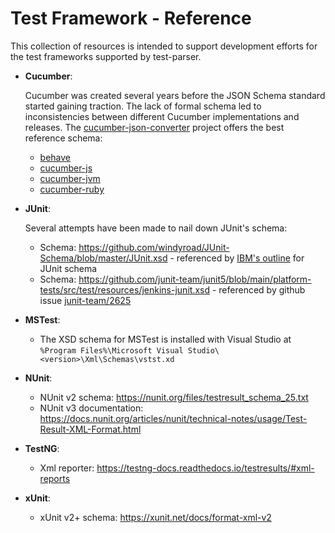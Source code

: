 # Test Framework - Reference

This collection of resources is intended to support development efforts for the test frameworks supported by test-parser.

- **Cucumber**:

  Cucumber was created several years before the JSON Schema standard started gaining traction. The lack of formal schema led to inconsistencies between different Cucumber implementations and releases. The [cucumber-json-converter](https://github.com/cucumber/cucumber-json-converter) project offers the best reference schema:
  - [behave][behave]
  - [cucumber-js][cucumber-js]
  - [cucumber-jvm][cucumber-jvm]
  - [cucumber-ruby][cucumber-ruby]

[behave]: https://github.com/cucumber/cucumber-json-converter/blob/main/src/behave/BehaveSchema.ts
[cucumber-js]: https://github.com/cucumber/cucumber-json-converter/blob/main/src/cucumber-js/CucumberJsSchema.ts
[cucumber-jvm]: https://github.com/cucumber/cucumber-json-converter/blob/main/src/cucumber-jvm/CucumberJvmSchema.ts
[cucumber-ruby]: https://github.com/cucumber/cucumber-json-converter/blob/main/src/cucumber-ruby/CucumberRubySchema.ts

- **JUnit**:

  Several attempts have been made to nail down JUnit's schema:

  - Schema: <https://github.com/windyroad/JUnit-Schema/blob/master/JUnit.xsd> - referenced by [IBM's outline][ibm-ref] for JUnit schema
  - Schema: <https://github.com/junit-team/junit5/blob/main/platform-tests/src/test/resources/jenkins-junit.xsd> - referenced by github issue [junit-team/2625][github-issue-2625]

[github-issue-2625]: https://github.com/junit-team/junit5/issues/2625
[ibm-ref]: https://www.ibm.com/docs/en/developer-for-zos/16.0?topic=formats-junit-xml-format

- **MSTest**:

  - The XSD schema for MSTest is installed with Visual Studio at `%Program Files%\Microsoft Visual Studio\<version>\Xml\Schemas\vstst.xd`

- **NUnit**:

  - NUnit v2 schema: <https://nunit.org/files/testresult_schema_25.txt>
  - NUnit v3 documentation: <https://docs.nunit.org/articles/nunit/technical-notes/usage/Test-Result-XML-Format.html>

- **TestNG**:

  - Xml reporter: <https://testng-docs.readthedocs.io/testresults/#xml-reports>

- **xUnit**:

  - xUnit v2+ schema: <https://xunit.net/docs/format-xml-v2>
